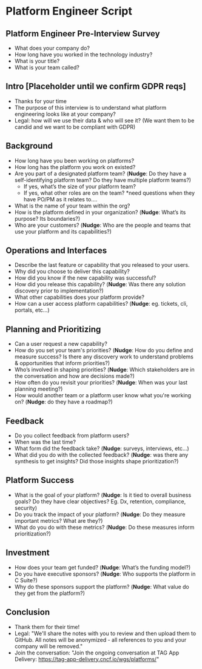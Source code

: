 # Platform Engineer Script

## Platform Engineer Pre-Interview Survey
- What does your company do?
- How long have you worked in the technology industry? 
- What is your title?
- What is your team called?

## Intro [Placeholder until we confirm GDPR reqs]
- Thanks for your time
- The purpose of this interview is to understand what platform engineering looks like at your company?
- Legal: how will we use their data & who will see it? (We want them to be candid and we want to be compliant with GDPR)

## Background
- How long have you been working on platforms?
- How long has the platform you work on existed?
- Are you part of a designated platform team? (**Nudge**: Do they have a self-identifying platform team? Do they have multiple platform teams?)
  - If yes, what’s the size of your platform team?
  - If yes, what other roles are on the team? *need questions when they have PO/PM as it relates to….
- What is the name of your team within the org?
- How is the platform defined in your organization? (**Nudge**: What’s its purpose? Its boundaries?)
- Who are your customers? (**Nudge**: Who are the people and teams that use your platform and its capabilities?)

## Operations and Interfaces
- Describe the last feature or capability that you released to your users.
- Why did you choose to deliver this capability?
- How did you know if the new capability was successful?
- How did you release this capability? (**Nudge**: Was there any solution discovery prior to implementation?)
- What other capabilities does your platform provide?
- How can a user access platform capabilities? (**Nudge**: eg. tickets, cli, portals, etc…)

## Planning and Prioritizing
- Can a user request a new capability?
- How do you set your team's priorities? (**Nudge**: How do you define and measure success? Is there any discovery work to understand problems & opportunities that inform priorities?)
- Who’s involved in shaping priorities? (**Nudge**: Which stakeholders are in the conversation and how are decisions made?)
- How often do you revisit your priorities?  (**Nudge**: When was your last planning meeting?)
- How would another team or a platform user know what you're working on? (**Nudge**: do they have a roadmap?)

## Feedback
- Do you collect feedback from platform users?
- When was the last time?
- What form did the feedback take? (**Nudge**: surveys, interviews, etc…)
- What did you do with the collected feedback? (**Nudge**: was there any synthesis to get insights? Did those insights shape prioritization?)

## Platform Success
- What is the goal of your platform? (**Nudge**: Is it tied to overall business goals? Do they have clear objectives? Eg. Dx, retention, compliance, security)
- Do you track the impact of your platform? (**Nudge**: Do they measure important metrics? What are they?)
- What do you do with these metrics? (**Nudge**: Do these measures inform prioritization?)

## Investment
- How does your team get funded? (**Nudge**: What’s the funding model?)
- Do you have executive sponsors? (**Nudge**: Who supports the platform in C Suite?)
- Why do these sponsors support the platform? (**Nudge**: What value do they get from the platform?)

## Conclusion
- Thank them for their time!
- Legal: "We'll share the notes with you to review and then upload them to GitHub. All notes will be anonymized - all references to you and your company will be removed."
- Join the conversation: "Join the ongoing conversation at TAG App Delivery: https://tag-app-delivery.cncf.io/wgs/platforms/"



